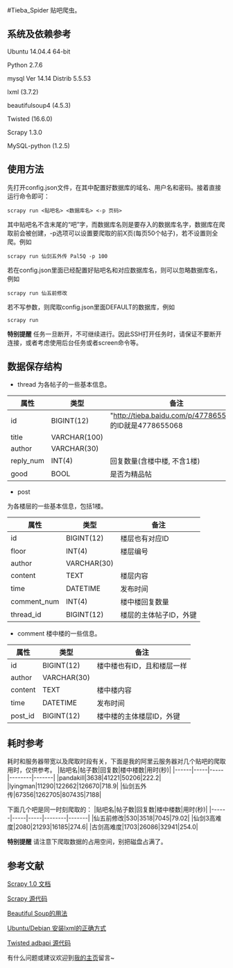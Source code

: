 #Tieba_Spider
贴吧爬虫。

## 系统及依赖参考
Ubuntu 14.04.4 64-bit

Python 2.7.6

mysql Ver 14.14 Distrib 5.5.53

lxml (3.7.2)

beautifulsoup4 (4.5.3)

Twisted (16.6.0)

Scrapy 1.3.0

MySQL-python (1.2.5)

## 使用方法
先打开config.json文件，在其中配置好数据库的域名、用户名和密码。接着直接运行命令即可：
```
scrapy run <贴吧名> <数据库名> <-p 页码>
```
其中贴吧名不含末尾的“吧”字，而数据库名则是要存入的数据库名字，数据库在爬取前会被创建，-p选项可以设置要爬取的前X页(每页50个帖子)，若不设置则全爬。例如
```
scrapy run 仙剑五外传 Pal5Q -p 100
```
若在config.json里面已经配置好贴吧名和对应数据库名，则可以忽略数据库名，例如
```
scrapy run 仙五前修改
```
若不写参数，则爬取config.json里面DEFAULT的数据库，例如
```
scrapy run
```
**特别提醒** 任务一旦断开，不可继续进行。因此SSH打开任务时，请保证不要断开连接，或者考虑使用后台任务或者screen命令等。

## 数据保存结构
 - thread
为各帖子的一些基本信息。

|属性|类型|备注|
|----|---|----|
|id|BIGINT(12)|"http://tieba.baidu.com/p/4778655068" 的ID就是4778655068|
|title|VARCHAR(100)| |
|author|VARCHAR(30)| |
|reply_num|INT(4)|回复数量(含楼中楼, 不含1楼)|
|good|BOOL|是否为精品帖|


 - post

为各楼层的一些基本信息，包括1楼。

|属性|类型|备注|
|----|----|---|
|id|BIGINT(12)|楼层也有对应ID|
|floor|INT(4)|楼层编号|
|author|VARCHAR(30)| |
|content|TEXT|楼层内容|
|time|DATETIME|发布时间|
|comment_num|INT(4)|楼中楼回复数量|
|thread_id|BIGINT(12)|楼层的主体帖子ID，外键|


 - comment
楼中楼的一些信息。

|属性|类型|备注|
|----|----|---|
|id|BIGINT(12)|楼中楼也有ID，且和楼层一样|
|author|VARCHAR(30)| |
|content|TEXT|楼中楼内容|
|time|DATETIME|发布时间|
|post_id|BIGINT(12)|楼中楼的主体楼层ID，外键|

## 耗时参考
耗时和服务器带宽以及爬取时段有关，下面是我的阿里云服务器对几个贴吧的爬取用时，仅供参考。
|贴吧名|帖子数|回复数|楼中楼数|用时(秒)|
|------|-----|-----|--------|-------|
|pandakill|3638|41221|50206|222.2|
|lyingman|11290|122662|126670|718.9|
|仙剑五外传|67356|1262705|807435|7188|

下面几个吧是同一时刻爬取的：
|贴吧名|帖子数|回复数|楼中楼数|用时(秒)|
|------|-----|-----|--------|-------|
|仙五前修改|530|3518|7045|79.02|
|仙剑3高难度|2080|21293|16185|274.6|
|古剑高难度|1703|26086|32941|254.0|

**特别提醒** 请注意下爬取数据的占用空间，别把磁盘占满了。

## 参考文献
[Scrapy 1.0 文档][1]

[Scrapy 源代码][2]

[Beautiful Soup的用法][3]

[Ubuntu/Debian 安装lxml的正确方式][4]

[Twisted adbapi 源代码][5]

有什么问题或建议欢迎到[我的主页][6]留言~


  [1]: http://scrapy-chs.readthedocs.io/zh_CN/1.0/
  [2]: https://coding.net/u/fmyl/p/scrapy
  [3]: https://cuiqingcai.com/1319.html
  [4]: http://www.cnblogs.com/numbbbbb/p/3434519.html
  [5]: https://github.com/twisted/twisted/blob/twisted-16.5.0/src/twisted/enterprise/adbapi.py
  [6]: http://aqua.hk.cn
